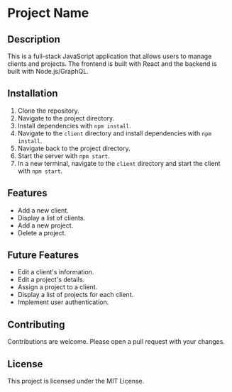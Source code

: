 # Project Name

## Description

This is a full-stack JavaScript application that allows users to manage clients and projects. The frontend is built with React and the backend is built with Node.js/GraphQL.

## Installation

1. Clone the repository.
2. Navigate to the project directory.
3. Install dependencies with `npm install`.
4. Navigate to the `client` directory and install dependencies with `npm install`.
5. Navigate back to the project directory.
6. Start the server with `npm start`.
7. In a new terminal, navigate to the `client` directory and start the client with `npm start`.

## Features

- Add a new client.
- Display a list of clients.
- Add a new project.
- Delete a project.

## Future Features

- Edit a client's information.
- Edit a project's details.
- Assign a project to a client.
- Display a list of projects for each client.
- Implement user authentication.

## Contributing

Contributions are welcome. Please open a pull request with your changes.

## License

This project is licensed under the MIT License.